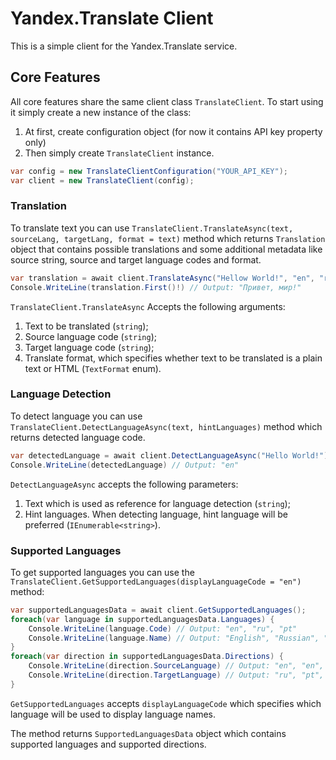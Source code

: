# Yandex.Translate Client

This is a simple client for the Yandex.Translate service.

## Core Features

All core features share the same client class `TranslateClient`.
To start using it simply create a new instance of the class:
1. At first, create configuration object (for now it contains API key property only)
2. Then simply create `TranslateClient` instance.
```csharp
var config = new TranslateClientConfiguration("YOUR_API_KEY");
var client = new TranslateClient(config);
```

### Translation

To translate text you can use `TranslateClient.TranslateAsync(text, sourceLang, targetLang, format = text)` method
which returns `Translation` object that contains possible translations and some additional metadata 
like source string, source and target language codes and format.
```csharp
var translation = await client.TranslateAsync("Hellow World!", "en", "ru");
Console.WriteLine(translation.First()!) // Output: "Привет, мир!"
```

`TranslateClient.TranslateAsync` Accepts the following arguments:
1. Text to be translated (`string`);
2. Source language code (`string`);
3. Target language code (`string`);
4. Translate format, which specifies whether text to be translated is a plain text or HTML (`TextFormat` enum).

### Language Detection

To detect language you can use `TranslateClient.DetectLanguageAsync(text, hintLanguages)` method
which returns detected language code.
```csharp
var detectedLanguage = await client.DetectLanguageAsync("Hello World!");
Console.WriteLine(detectedLanguage) // Output: "en"
```

`DetectLanguageAsync` accepts the following parameters:
1. Text which is used as reference for language detection (`string`);
2. Hint languages. When detecting language, hint language will be preferred (`IEnumerable<string>`).

### Supported Languages

To get supported languages you can use the `TranslateClient.GetSupportedLanguages(displayLanguageCode = "en")` method:
```csharp
var supportedLanguagesData = await client.GetSupportedLanguages();
foreach(var language in supportedLanguagesData.Languages) {
    Console.WriteLine(language.Code) // Output: "en", "ru", "pt"
    Console.WriteLine(language.Name) // Output: "English", "Russian", "Protugeese".
}
foreach(var direction in supportedLanguagesData.Directions) {
    Console.WriteLine(direction.SourceLanguage) // Output: "en", "en", "en"
    Console.WriteLine(direction.TargetLanguage) // Output: "ru", "pt", "es"
}
```
`GetSupportedLanguages` accepts `displayLanguageCode` 
which specifies which language will be used to display language names.

The method returns `SupportedLanguagesData` object which contains supported languages and supported directions.
